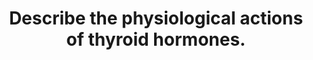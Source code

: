 ---
title: "Describe the physiological actions of thyroid hormones."
entityType: SAQ
exam: PEX
college: ANZCA
year: 2003
sitting: A
question: 15
passRate: 38
EC_expectedDomains:
- "The question asked the physiological actions of thyroid hormones, not the synthesis of thyroid hormones."
EC_extraCredit:
- "Marks were awarded for noting the forms of thyroid hormones, the relative amounts in the bloodstream and relative activities."
- "An account of their mechanism of action at a cellular level was considered important."
- "An understanding of the implication of this mechanism of action to the time for onset of action and duration of effect scored extra marks."
- "An account of end-organ effects was present in some form in most answers, with a system by system approach often used."
EC_errorsCommon:
- "Some candidates spent time detailing their synthesis"
- "Most candidates were able to state that thyroid hormone increases metabolic rate. Many of these were able to go on to state that thyroid hormone had some catabolic effects. Some briefly mentioned the role of thyroid hormone in growth and development. Few picked up on the apparent contradiction between catabolic and anabolic effects, and described that the effects of thyroid hormones can be dose and age dependent. The effect of thyroid hormone to provide a negative feedback on its own synthesis was not often mentioned."
---